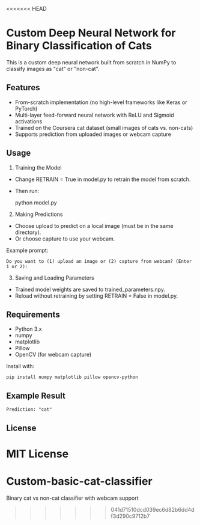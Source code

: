 <<<<<<< HEAD
# Custom Deep Neural Network for Binary Classification of Cats

This is a custom deep neural network built from scratch in NumPy to classify images as "cat" or "non-cat".

## Features

- From-scratch implementation (no high-level frameworks like Keras or PyTorch)
- Multi-layer feed-forward neural network with ReLU and Sigmoid activations
- Trained on the Coursera cat dataset (small images of cats vs. non-cats)
- Supports prediction from uploaded images or webcam capture

## Usage

1. Training the Model

- Change RETRAIN = True in model.py to retrain the model from scratch.
- Then run:

    python model.py

2. Making Predictions

- Choose upload to predict on a local image (must be in the same directory).
- Or choose capture to use your webcam.

Example prompt:

    Do you want to (1) upload an image or (2) capture from webcam? (Enter 1 or 2):

3. Saving and Loading Parameters

- Trained model weights are saved to trained_parameters.npy.
- Reload without retraining by setting RETRAIN = False in model.py.

## Requirements

- Python 3.x
- numpy
- matplotlib
- Pillow
- OpenCV (for webcam capture)

Install with:

    pip install numpy matplotlib pillow opencv-python

## Example Result

    Prediction: "cat"

## License

MIT License
=======
# Custom-basic-cat-classifier
Binary cat vs non-cat classifier with webcam support
>>>>>>> 041d71510dcd039ec6d82b6dd4df3d290c9712b7
